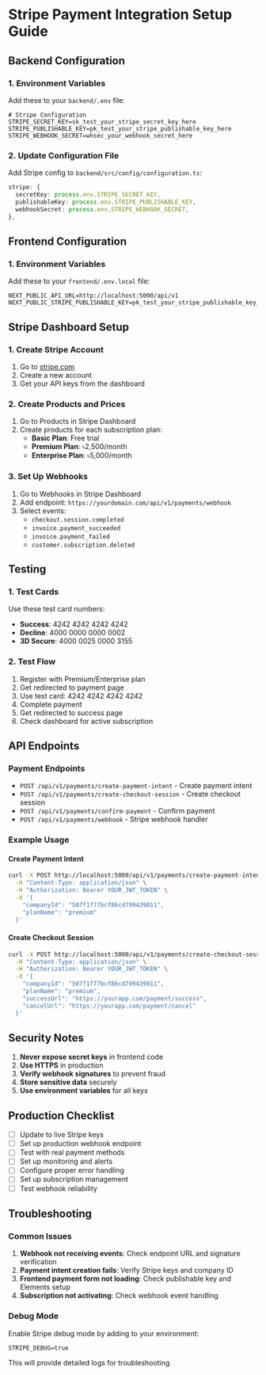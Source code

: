 # Stripe Payment Integration Setup Guide

## Backend Configuration

### 1. Environment Variables
Add these to your `backend/.env` file:

```env
# Stripe Configuration
STRIPE_SECRET_KEY=sk_test_your_stripe_secret_key_here
STRIPE_PUBLISHABLE_KEY=pk_test_your_stripe_publishable_key_here
STRIPE_WEBHOOK_SECRET=whsec_your_webhook_secret_here
```

### 2. Update Configuration File
Add Stripe config to `backend/src/config/configuration.ts`:

```typescript
stripe: {
  secretKey: process.env.STRIPE_SECRET_KEY,
  publishableKey: process.env.STRIPE_PUBLISHABLE_KEY,
  webhookSecret: process.env.STRIPE_WEBHOOK_SECRET,
},
```

## Frontend Configuration

### 1. Environment Variables
Add these to your `frontend/.env.local` file:

```env
NEXT_PUBLIC_API_URL=http://localhost:5000/api/v1
NEXT_PUBLIC_STRIPE_PUBLISHABLE_KEY=pk_test_your_stripe_publishable_key_here
```

## Stripe Dashboard Setup

### 1. Create Stripe Account
1. Go to [stripe.com](https://stripe.com)
2. Create a new account
3. Get your API keys from the dashboard

### 2. Create Products and Prices
1. Go to Products in Stripe Dashboard
2. Create products for each subscription plan:
   - **Basic Plan**: Free trial
   - **Premium Plan**: ৳2,500/month
   - **Enterprise Plan**: ৳5,000/month

### 3. Set Up Webhooks
1. Go to Webhooks in Stripe Dashboard
2. Add endpoint: `https://yourdomain.com/api/v1/payments/webhook`
3. Select events:
   - `checkout.session.completed`
   - `invoice.payment_succeeded`
   - `invoice.payment_failed`
   - `customer.subscription.deleted`

## Testing

### 1. Test Cards
Use these test card numbers:
- **Success**: 4242 4242 4242 4242
- **Decline**: 4000 0000 0000 0002
- **3D Secure**: 4000 0025 0000 3155

### 2. Test Flow
1. Register with Premium/Enterprise plan
2. Get redirected to payment page
3. Use test card: 4242 4242 4242 4242
4. Complete payment
5. Get redirected to success page
6. Check dashboard for active subscription

## API Endpoints

### Payment Endpoints
- `POST /api/v1/payments/create-payment-intent` - Create payment intent
- `POST /api/v1/payments/create-checkout-session` - Create checkout session
- `POST /api/v1/payments/confirm-payment` - Confirm payment
- `POST /api/v1/payments/webhook` - Stripe webhook handler

### Example Usage

#### Create Payment Intent
```bash
curl -X POST http://localhost:5000/api/v1/payments/create-payment-intent \
  -H "Content-Type: application/json" \
  -H "Authorization: Bearer YOUR_JWT_TOKEN" \
  -d '{
    "companyId": "507f1f77bcf86cd799439011",
    "planName": "premium"
  }'
```

#### Create Checkout Session
```bash
curl -X POST http://localhost:5000/api/v1/payments/create-checkout-session \
  -H "Content-Type: application/json" \
  -H "Authorization: Bearer YOUR_JWT_TOKEN" \
  -d '{
    "companyId": "507f1f77bcf86cd799439011",
    "planName": "premium",
    "successUrl": "https://yourapp.com/payment/success",
    "cancelUrl": "https://yourapp.com/payment/cancel"
  }'
```

## Security Notes

1. **Never expose secret keys** in frontend code
2. **Use HTTPS** in production
3. **Verify webhook signatures** to prevent fraud
4. **Store sensitive data** securely
5. **Use environment variables** for all keys

## Production Checklist

- [ ] Update to live Stripe keys
- [ ] Set up production webhook endpoint
- [ ] Test with real payment methods
- [ ] Set up monitoring and alerts
- [ ] Configure proper error handling
- [ ] Set up subscription management
- [ ] Test webhook reliability

## Troubleshooting

### Common Issues
1. **Webhook not receiving events**: Check endpoint URL and signature verification
2. **Payment intent creation fails**: Verify Stripe keys and company ID
3. **Frontend payment form not loading**: Check publishable key and Elements setup
4. **Subscription not activating**: Check webhook event handling

### Debug Mode
Enable Stripe debug mode by adding to your environment:
```env
STRIPE_DEBUG=true
```

This will provide detailed logs for troubleshooting.
